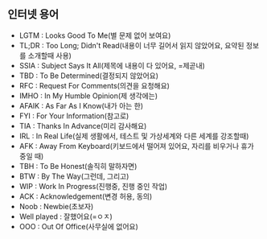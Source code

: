 ## 인터넷 용어

- LGTM : Looks Good To Me(별 문제 없어 보여요)
- TL;DR : Too Long; Didn't Read(내용이 너무 길어서 읽지 않았어요, 요약된 정보를 소개할때 사용)
- SSIA : Subject Says It All(제목에 내용이 다 있어요, =제곧내)
- TBD : To Be Determined(결정되지 않았어요)
- RFC : Request For Comments(의견을 요청해요)
- IMHO : In My Humble Opinion(제 생각에는)
- AFAIK : As Far As I Know(내가 아는 한)
- FYI : For Your Information(참고로)
- TIA : Thanks In Advance(미리 감사해요)
- IRL : In Real Life(실제 생활에서, 테스트 및 가상세계와 다른 세계를 강조할때)
- AFK : Away From Keyboard(키보드에서 떨어져 있어요, 자리를 비우거나 휴가 중일 때)
- TBH : To Be Honest(솔직히 말하자면)
- BTW : By The Way(그런데, 그리고)
- WIP : Work In Progress(진행중, 진행 중인 작업)
- ACK : Acknowledgement(변경 허용, 동의)
- Noob : Newbie(초보자)
- Well played : 잘했어요(=ㅇㅈ)
- OOO : Out Of Office(사무실에 없어요)